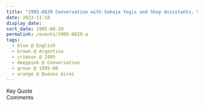 ```yaml
---
title: "1995-0829 Conversation with Sahaja Yogis and Shop Assistants, Shopping Ending with Self-realization, Craft Market, Park, Buenos Aires, Argentina"
date: 2023-11-18
display_date: 
sort_date: 1995-08-29
permalink: /events/1995-0829-a
tags:
  - blue @ English
  - brown @ Argentina
  - crimson @ 1995
  - deeppink @ Conversation
  - green @ 1995-08
  - orange @ Buenos Aires
---
```


<wave-list>
  <list-title color="green" width="75">Key Quote</list-title>
  <list-item color="BlanchedAlmond"  width="200"></list-item>
  <list-item color="Lavender"></list-item>
  <list-item color="BlanchedAlmond"></list-item>
</wave-list>

<br>

<wave-list>
  <list-title color="green" width="75">Comments</list-title>
  <list-item color="BlanchedAlmond"  width="200"></list-item>
  <list-item color="Lavender"></list-item>
  <list-item color="BlanchedAlmond"></list-item>
</wave-list>